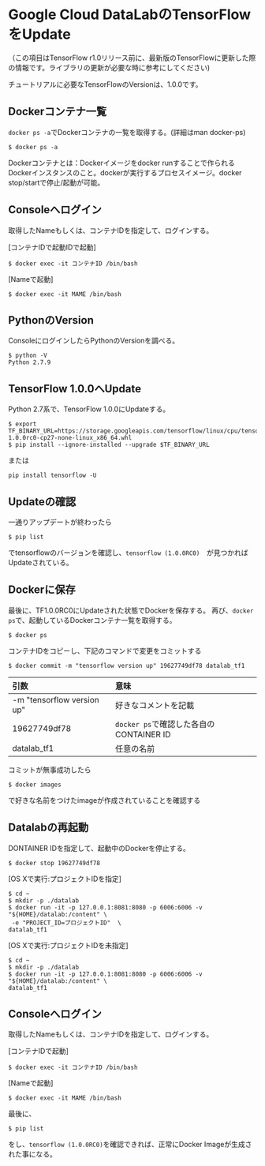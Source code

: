 # Google Cloud DataLabのTensorFlowをUpdate
（この項目はTensorFlow r1.0リリース前に、最新版のTensorFlowに更新した際の情報です。ライブラリの更新が必要な時に参考にしてください)

チュートリアルに必要なTensorFlowのVersionは、1.0.0です。

## Dockerコンテナ一覧

`docker ps -a`でDockerコンテナの一覧を取得する。(詳細はman docker-ps)

```shell
$ docker ps -a
```
Dockerコンテナとは：Dockerイメージをdocker runすることで作られるDockerインスタンスのこと。dockerが実行するプロセスイメージ。docker stop/startで停止/起動が可能。

## Consoleへログイン

取得したNameもしくは、コンテナIDを指定して、ログインする。


[コンテナIDで起動IDで起動]
```shell
$ docker exec -it コンテナID /bin/bash
```

[Nameで起動]
```shell
$ docker exec -it MAME /bin/bash
```

## PythonのVersion

ConsoleにログインしたらPythonのVersionを調べる。

```shell
$ python -V
Python 2.7.9
```

## TensorFlow 1.0.0へUpdate

Python 2.7系で、TensorFlow 1.0.0にUpdateする。


```shell
$ export TF_BINARY_URL=https://storage.googleapis.com/tensorflow/linux/cpu/tensorflow-1.0.0rc0-cp27-none-linux_x86_64.whl
$ pip install --ignore-installed --upgrade $TF_BINARY_URL
```
または
```shell
pip install tensorflow -U
```
## Updateの確認

一通りアップデートが終わったら
```shell
$ pip list
```
でtensorflowのバージョンを確認し、`tensorflow (1.0.0RC0)`　が見つかればUpdateされている。

## Dockerに保存

最後に、TF1.0.0RC0にUpdateされた状態でDockerを保存する。
再び、`docker ps`で、起動しているDockerコンテナ一覧を取得する。

```shell
$ docker ps
```

コンテナIDをコピーし、下記のコマンドで変更をコミットする

```shell
$ docker commit -m "tensorflow version up" 19627749df78 datalab_tf1
```

|引数|意味|
|:--|:--|
|-m "tensorflow version up" | 好きなコメントを記載|
|19627749df78| `docker ps`で確認した各自のCONTAINER ID|
|datalab_tf1|任意の名前|

コミットが無事成功したら
```shell
$ docker images
```
で好きな名前をつけたimageが作成されていることを確認する

## Datalabの再起動

DONTAINER IDを指定して、起動中のDockerを停止する。

```shell
$ docker stop 19627749df78
```

[OS Xで実行:プロジェクトIDを指定]
```shell
$ cd ~
$ mkdir -p ./datalab
$ docker run -it -p 127.0.0.1:8081:8080 -p 6006:6006 -v "${HOME}/datalab:/content" \
 -e "PROJECT_ID=プロジェクトID"  \
datalab_tf1
```

[OS Xで実行:プロジェクトIDを未指定]
```shell
$ cd ~
$ mkdir -p ./datalab
$ docker run -it -p 127.0.0.1:8081:8080 -p 6006:6006 -v "${HOME}/datalab:/content" \
datalab_tf1
```
## Consoleへログイン

取得したNameもしくは、コンテナIDを指定して、ログインする。


[コンテナIDで起動]
```shell
$ docker exec -it コンテナID /bin/bash
```

[Nameで起動]
```shell
$ docker exec -it MAME /bin/bash
```

最後に、
```shell
$ pip list
```
をし、`tensorflow (1.0.0RC0)`を確認できれば、正常にDocker Imageが生成された事になる。
